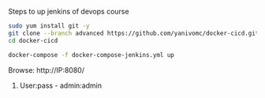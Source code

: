 Steps to up jenkins of devops course 
```bash
sudo yum install git -y
git clone --branch advanced https://github.com/yanivomc/docker-cicd.git
cd docker-cicd

docker-compose -f docker-compose-jenkins.yml up
```
Browse: http://IP:8080/  
1. User:pass - admin:admin